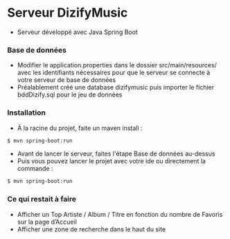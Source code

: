 # Serveur DizifyMusic

  - Serveur développé avec Java Spring Boot

### Base de données

- Modifier le application.properties dans le dossier src/main/resources/ avec les identifiants nécessaires pour que le serveur se connecte à votre serveur de base de données
- Préalablement créé une database dizifymusic puis importer le fichier bddDizify.sql pour le jeu de données

### Installation

- À la racine du projet, faite un maven install :
 ```sh
 $ mvn spring-boot:run
```
- Avant de lancer le serveur, faites l'étape Base de données au-dessus
- Puis vous pouvez lancer le projet avec votre ide ou directement la commande : 
 ```sh
 $ mvn spring-boot:run
```

### Ce qui restait à faire

- Afficher un Top Artiste / Album / Titre en fonction du nombre de Favoris sur la page d’Accueil
- Afficher une zone de recherche dans le haut du site


